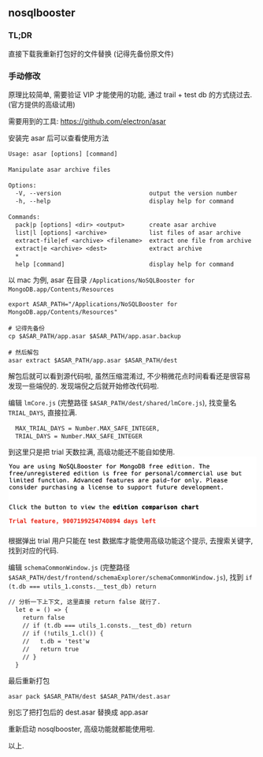 ## nosqlbooster

### TL;DR

直接下载我重新打包好的文件替换 (记得先备份原文件)

### 手动修改

原理比较简单, 需要验证 VIP 才能使用的功能, 通过 trail + test db 的方式绕过去. (官方提供的高级试用)

需要用到的工具: https://github.com/electron/asar

安装完 asar 后可以查看使用方法

```
Usage: asar [options] [command]

Manipulate asar archive files

Options:
  -V, --version                         output the version number
  -h, --help                            display help for command

Commands:
  pack|p [options] <dir> <output>       create asar archive
  list|l [options] <archive>            list files of asar archive
  extract-file|ef <archive> <filename>  extract one file from archive
  extract|e <archive> <dest>            extract archive
  *
  help [command]                        display help for command
```

以 mac 为例, asar 在目录 `/Applications/NoSQLBooster for MongoDB.app/Contents/Resources`

```
export ASAR_PATH="/Applications/NoSQLBooster for MongoDB.app/Contents/Resources"

# 记得先备份
cp $ASAR_PATH/app.asar $ASAR_PATH/app.asar.backup

# 然后解包
asar extract $ASAR_PATH/app.asar $ASAR_PATH/dest
```

解包后就可以看到源代码啦, 虽然压缩混淆过, 不少稍微花点时间看看还是很容易发现一些端倪的. 发现端倪之后就开始修改代码啦.

编辑 `lmCore.js` (完整路径 `$ASAR_PATH/dest/shared/lmCore.js`), 找变量名 `TRIAL_DAYS`, 直接拉满.

```
  MAX_TRIAL_DAYS = Number.MAX_SAFE_INTEGER,
  TRIAL_DAYS = Number.MAX_SAFE_INTEGER
```

到这里只是把 trial 天数拉满, 高级功能还不能自如使用.
![nosqlbooster-trail-left-days](./assets/nosqlbooster-trail-left-days.png)

根据弹出 trial 用户只能在 test 数据库才能使用高级功能这个提示, 去搜索关键字, 找到对应的代码.

编辑 `schemaCommonWindow.js` (完整路径 `$ASAR_PATH/dest/frontend/schemaExplorer/schemaCommonWindow.js`), 找到 `if (t.db === utils_1.consts.__test_db) return` 

```
// 分析一下上下文, 这里直接 return false 就行了.
  let e = () => {
    return false
    // if (t.db === utils_1.consts.__test_db) return
    // if (!utils_1.cl()) {
    //   t.db = 'test'w
    //   return true
    // }
  }
```

最后重新打包

```
asar pack $ASAR_PATH/dest $ASAR_PATH/dest.asar
```

别忘了把打包后的 dest.asar 替换成 app.asar

重新启动 nosqlbooster, 高级功能就都能使用啦.

以上.